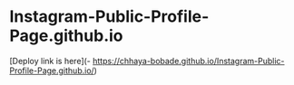 # Instagram-Public-Profile-Page.github.io
[Deploy link is here](- https://chhaya-bobade.github.io/Instagram-Public-Profile-Page.github.io/)

